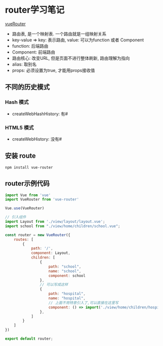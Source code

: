 # router学习笔记
[vueRouter](https://router.vuejs.org/zh/installation.html#yarn)
- 路由表, 是一个映射表. 一个路由就是一组映射关系
- key-value => key: 表示路由, value: 可以为function 或者 Component
- function: 后端路由
- Component: 前端路由
- 路由核心: 改变URL, 但是页面不进行整体刷新, 路由理解为指向
- alias: 取别名
- props: 必须设置为true, 才能用props接收值

## 不同的历史模式
### Hash 模式
- createWebHashHistory: 有#
### HTML5 模式
- createWebHistory: 没有#


## 安装 route
```
npm install vue-router
```

## router示例代码
```javascript
import Vue from 'vue'
import VueRouter from 'vue-router'

Vue.use(VueRouter)

// 引入组件
import Layout from './view/layout/layout.vue';
import school from "./view/home/children/school.vue";

const router = new VueRouter({
    routes: [
        {
            path: '/',
            component: Layout,
            children: [
                {
                    path: "school",
                    name: "school",
                    component: school
                },
                // 可以写成这样
                {
                    path: "hospital",
                    name: "hospital",
                    // 上面不用特意引入了,可以直接在这里写
                    component: () => import('./view/home/children/hospital.vue')
                },
            ]
        }
    ]
})

export default router;
```